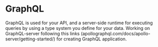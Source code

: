 # GraphQL
 GraphQL is used for your API, and a server-side runtime for executing queries by using a type system you define for your data.
  Working on GraphQL-server following this links (apollographql.com/docs/apollo-server/getting-started/) for creating GraphQL application.
